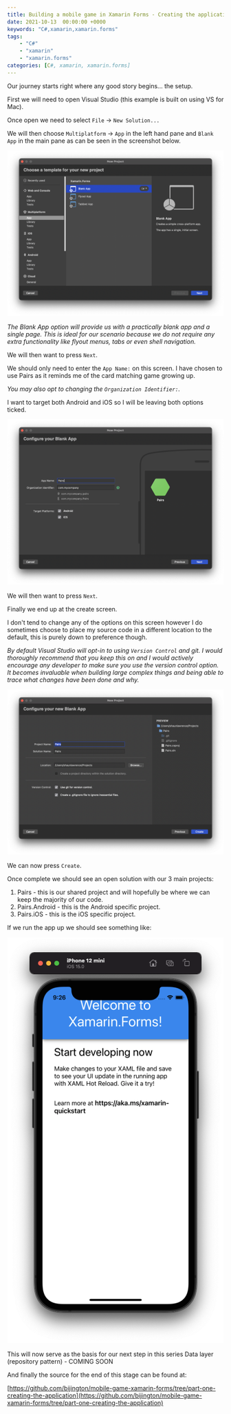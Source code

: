 ```yaml
---
title: Building a mobile game in Xamarin Forms - Creating the application
date: 2021-10-13  00:00:00 +0000
keywords: "C#,xamarin,xamarin.forms"
tags:
    - "C#"
    - "xamarin"
    - "xamarin.forms"
categories: [C#, xamarin, xamarin.forms]
---
```

Our journey starts right where any good story begins... the setup.

First we will need to open Visual Studio (this example is built on using VS for Mac).

Once open we need to select `File` -> `New Solution...`

We will then choose `Multiplatform` -> `App` in the left hand pane and `Blank App` in the main pane as can be seen in the screenshot below.

![VS for Mac new project](/images/2021-10-13-building-a-mobile-game-in-xamarin-forms-part-one/vs-mac-new-project.png)

*The Blank App option will provide us with a practically blank app and a single page. This is ideal for our scenario because we do not require any extra functionality like flyout menus, tabs or even shell navigation.*

We will then want to press `Next`.

We should only need to enter the `App Name:` on this screen. I have chosen to use Pairs as it reminds me of the card matching game growing up.

*You may also opt to changing the `Organization Identifier:`.*

I want to target both Android and iOS so I will be leaving both options ticked.

![VS for Mac project details](/images/2021-10-13-building-a-mobile-game-in-xamarin-forms-part-one/vs-mac-project-details.png)

We will then want to press `Next`.

Finally we end up at the create screen.

I don't tend to change any of the options on this screen however I do sometimes choose to place my source code in a different location to the default, this is purely down to preference though.

*By default Visual Studio will opt-in to using `Version Control` and git. I would thoroughly recommend that you keep this on and I would actively encourage any developer to make sure you use the version control option. It becomes invaluable when building large complex things and being able to trace what changes have been done and why.*

![VS for Mac project create](/images/2021-10-13-building-a-mobile-game-in-xamarin-forms-part-one/vs-mac-create-project.png)

We can now press `Create`.

Once complete we should see an open solution with our 3 main projects:

1. Pairs - this is our shared project and will hopefully be where we can keep the majority of our code.
2. Pairs.Android - this is the Android specific project.
3. Pairs.iOS - this is the iOS specific project.

If we run the app up we should see something like:

![app starting point](/images/2021-10-13-building-a-mobile-game-in-xamarin-forms-part-one/app-starting-point.png)

This will now serve as the basis for our next step in this series Data layer (repository pattern) - COMING SOON

And finally the source for the end of this stage can be found at:

[https://github.com/bijington/mobile-game-xamarin-forms/tree/part-one-creating-the-application](https://github.com/bijington/mobile-game-xamarin-forms/tree/part-one-creating-the-application)